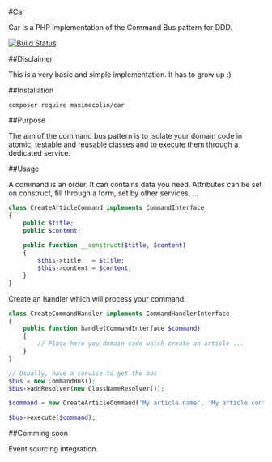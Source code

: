 #Car

Car is a PHP implementation of the Command Bus pattern for DDD.

[![Build Status](https://travis-ci.org/maximecolin/car.svg)](https://travis-ci.org/maximecolin/car)

##Disclaimer

This is a very basic and simple implementation. It has to grow up :)

##Installation

```
composer require maximecolin/car
```

##Purpose

The aim of the command bus pattern is to isolate your domain code in atomic, testable and reusable classes and to execute them through a dedicated service.

##Usage

A command is an order. It can contains data you need. Attributes can be set on construct, fill through a form, set by other services, ...

```php
class CreateArticleCommand implements CommandInterface
{
	public $title;
	public $content;
	
	public function __construct($title, $content)
	{
		$this->title   = $title;
		$this->content = $content;
	}
}
```

Create an handler which will process your command.

```php
class CreateCommandHandler implements CommandHandlerInterface
{
	public function handle(CommandInterface $command)
	{
		// Place here you domain code which create an article ...
	}
}
```



```php
// Usually, have a service to get the bus
$bus = new CommandBus();
$bus->addResolver(new ClassNameResolver());

$command = new CreateArticleCommand('My article name', 'My article content');

$bus->execute($command);
```

##Comming soon

Event sourcing integration.

